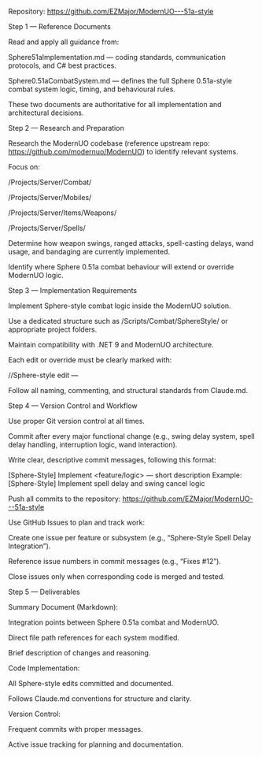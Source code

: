 Repository: https://github.com/EZMajor/ModernUO---51a-style

Step 1 — Reference Documents

Read and apply all guidance from:

Sphere51aImplementation.md — coding standards, communication protocols, and C# best practices.

Sphere0.51aCombatSystem.md — defines the full Sphere 0.51a-style combat system logic, timing, and behavioural rules.

These two documents are authoritative for all implementation and architectural decisions.

Step 2 — Research and Preparation

Research the ModernUO codebase (reference upstream repo: https://github.com/modernuo/ModernUO) to identify relevant systems.

Focus on:

/Projects/Server/Combat/

/Projects/Server/Mobiles/

/Projects/Server/Items/Weapons/

/Projects/Server/Spells/

Determine how weapon swings, ranged attacks, spell-casting delays, wand usage, and bandaging are currently implemented.

Identify where Sphere 0.51a combat behaviour will extend or override ModernUO logic.

Step 3 — Implementation Requirements

Implement Sphere-style combat logic inside the ModernUO solution.

Use a dedicated structure such as /Scripts/Combat/SphereStyle/ or appropriate project folders.

Maintain compatibility with .NET 9 and ModernUO architecture.

Each edit or override must be clearly marked with:

//Sphere-style edit — <short description of modification>


Follow all naming, commenting, and structural standards from Claude.md.

Step 4 — Version Control and Workflow

Use proper Git version control at all times.

Commit after every major functional change (e.g., swing delay system, spell delay handling, interruption logic, wand interaction).

Write clear, descriptive commit messages, following this format:

[Sphere-Style] Implement <feature/logic> — short description
Example:
[Sphere-Style] Implement spell delay and swing cancel logic


Push all commits to the repository:
https://github.com/EZMajor/ModernUO---51a-style

Use GitHub Issues to plan and track work:

Create one issue per feature or subsystem (e.g., “Sphere-Style Spell Delay Integration”).

Reference issue numbers in commit messages (e.g., “Fixes #12”).

Close issues only when corresponding code is merged and tested.

Step 5 — Deliverables

Summary Document (Markdown):

Integration points between Sphere 0.51a combat and ModernUO.

Direct file path references for each system modified.

Brief description of changes and reasoning.

Code Implementation:

All Sphere-style edits committed and documented.

Follows Claude.md conventions for structure and clarity.

Version Control:

Frequent commits with proper messages.

Active issue tracking for planning and documentation.